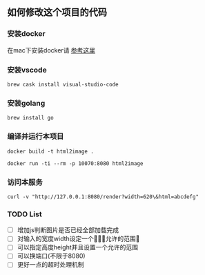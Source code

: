 ## 如何修改这个项目的代码

### 安装docker

在mac下安装docker请 [参考这里](https://docs.docker.com/docker-for-mac/install/)

### 安装vscode

```
brew cask install visual-studio-code
```

### 安装golang
```
brew install go
```

### 编译并运行本项目
```
docker build -t html2image .
```

```
docker run -ti --rm -p 10070:8080 html2image
```

### 访问本服务

```
curl -v "http://127.0.0.1:8080/render?width=620\&html=abcdefg"
```

### TODO List

- [ ] 增加js判断图片是否已经全部加载完成
- [ ] 对输入的宽度width设定一个允许的范围
- [ ] 可以指定高度height并且设置一个允许的范围
- [ ] 可以换端口(不限于8080)
- [ ] 更好一点的超时处理机制
